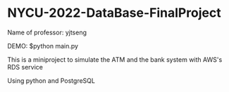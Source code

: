 # NYCU-2022-DataBase-FinalProject
Name of professor: yjtseng

DEMO: $python main.py

This is a miniproject to simulate the ATM and the bank system with AWS's RDS service

Using python and PostgreSQL
